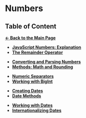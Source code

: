 # Numbers

## Table of Content

[**&larr; Back to the Main Page**](./../README.md)

- [**JavaScript Numbers: Explanation**](./about-numbers.md)
- [**The Remainder Operator**](./remainder-operator.md)

<div></div>

- [**Converting and Parsing Numbers**](./parsing-numbers.md)
- [**Methods: Math and Rounding**](./math-rounding.md)

<div></div>

- [**Numeric Separators**](./numeric-separators.md)
- [**Working with BigInt**](./bigint.md)

<div></div>

- [**Creating Dates**](./creating-dates.md)
- [**Date Methods**](./date-methods.md)

<div></div>

- [**Working with Dates**](./working-with-dates.md)
- [**Internationalizing Dates**](./intl.md)

<div></div>

<br>
